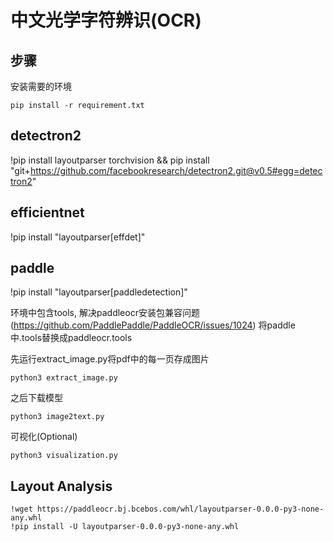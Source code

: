 # 中文光学字符辨识(OCR)

## 步骤
安装需要的环境
```shell
pip install -r requirement.txt
```
## detectron2
!pip install layoutparser torchvision && pip install "git+https://github.com/facebookresearch/detectron2.git@v0.5#egg=detectron2"
## efficientnet
!pip install "layoutparser[effdet]"
## paddle
!pip install "layoutparser[paddledetection]"

环境中包含tools, 解决paddleocr安装包兼容问题(https://github.com/PaddlePaddle/PaddleOCR/issues/1024)
将paddle中.tools替换成paddleocr.tools


先运行extract_image.py将pdf中的每一页存成图片
```shell
python3 extract_image.py
```
之后下载模型
```shell
python3 image2text.py
```
可视化(Optional)
```shell
python3 visualization.py
```

## Layout Analysis
```
!wget https://paddleocr.bj.bcebos.com/whl/layoutparser-0.0.0-py3-none-any.whl
!pip install -U layoutparser-0.0.0-py3-none-any.whl
```


